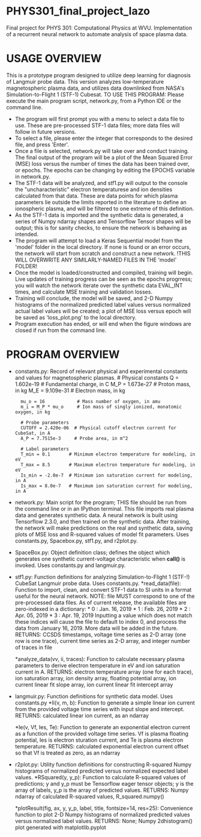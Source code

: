 # PHYS301_final_project_lazo
Final project for PHYS 301: Computational Physics at WVU. Implementation of a recurrent neural network to automate analysis of space plasma data.

USAGE OVERVIEW
==============
This is a prototype program designed to utilize deep learning for diagnosis of Langmuir probe data.
This version analyzes low-temperature magnetospheric plasma data, and utilizes data downlinked from NASA's Simulation-to-Flight 1 (STF-1) Cubesat.
TO USE THIS PROGRAM: Please execute the main program script, network.py, from a Python IDE or the command line.
* The program will first prompt you with a menu to select a data file to use. These are pre-processed STF-1 data files; more data files will follow in future versions.
* To select a file, please enter the integer that corresponds to the desired file, and press 'Enter'.
* Once a file is selected, network.py will take over and conduct training. The final output of the program will be a plot of the Mean Squared Error (MSE) loss versus the number of times the data has been trained over, or epochs. The epochs can be changing by editing the EPOCHS variable in network.py.
* The STF-1 data will be analyzed, and stf1.py will output to the console the "uncharacteristic" electron temperaturese and ion densities calculated from that data. These are data points for which plasma parameters lie outside the limits reported in the literature to define an ionospheric plasma, and will be filtered to one extreme of this definition.
* As the STF-1 data is imported and the synthetic data is generated, a series of Numpy ndarray shapes and Tensorflow Tensor shapes will be output; this is for sanity checks, to ensure the network is behaving as intended.
* The program will attempt to load a Keras Sequential model from the 'model' folder in the local directory. If none is found or an error occurs, the network will start from scratch and construct a new network. !THIS WILL OVERWRITE ANY SIMILARLY-NAMED FILES IN THE 'model' FOLDER!
* Once the model is loaded/constructed and compiled, training will begin. Live updates of training progress can be seen as the epochs progrress; you will watch the network iterate over the synthetic data EVAL_INT times, and calculate MSE training and validation losses.
* Training will conclude, the model will be saved, and 2-D Numpy histograms of the normalized predicted label values versus normalized actual label values will be created; a plot of MSE loss versus epoch will be saved as 'loss_plot.png' to the local directory.
* Program execution has ended, or will end when the figure windows are closed if run from the command line.

PROGRAM OVERVIEW
================
* constants.py: Record of relevant physical and experimental constants and values for magnetospheric plasmas.
		# Physical constants
		Q = 1.602e-19            # Fundamental charge, in C
		M_P = 1.673e-27          # Proton mass, in kg
		M_E = 9.109e-31          # Electron mass, in kg

		mu_o = 16            # Mass number of oxygen, in amu
		m_i = M_P * mu_o     # Ion mass of singly ionized, monatomic oxygen, in kg

		# Probe parameters
		CUTOFF = 2.420e-06  # Physical cutoff electron current for CubeSat, in A
		A_P = 7.7515e-3     # Probe area, in m^2

		# Label parameters
		T_min = 0.1       # Minimum electron temperature for modeling, in eV
		T_max = 8.5       # Maximum electron temperature for modeling, in eV
		Is_min = -2.0e-7  # Minimum ion saturation current for modeling, in A
		Is_max = 8.0e-7   # Maximum ion saturation current for modeling, in A

* network.py: Main script for the program; THIS file should be run from the command line or in an IPython terminal. This file imports real plasma data and generates synthetic data. A neural network is built using Tensorflow 2.3.0, and then trained on the synthetic data.
After training, the network will make predictions on the real and synthetic data, saving plots of MSE loss and R-squared values of model fit parameters.
Uses constants.py, Spacebox.py, stf1.py, and r2plot.py.

* SpaceBox.py: Object definition class; defines the object which generates one synthetic current-voltage characteristic when __call()__ is invoked.
Uses constants.py and langmuir.py.

* stf1.py: Function definitions for analyzing Simulation-to-Flight 1 (STF-!) CubeSat Langmuir probe data.
Uses constants.py.
	*read_data(file): Function to import, clean, and convert STF-1 data to SI units in a format useful for the neural network. NOTE: file MUST correspond to one of the pre-processed data files. As of current release, the available files are zero-indexed in a dictionary:
		* 0 : Jan. 16, 2019
        * 1 : Feb. 26, 2019
        * 2 : Apr. 05, 2019
        * 3 : Apr. 19, 2019
	Inputting a value which does not match these indices will cause the file to default to index 0, and process the data from January 16, 2019.
	More data will be added in the future.
	RETURNS: CCSDS timestamps, voltage time series as 2-D array (one row is one trace), current time series as 2-D array, and integer number of traces in file
	
	*analyze_data(vv, ii, traces): Function to calculate necessary plasma parameters to derive electron temperature in eV and ion saturation current in A.
	RETURNS: electron temperature array (one for each trace), ion saturation array, ion density array, floating potential array, ion current linear fit slope array, ion current linear fit intercept array
	
* langmuir.py: Function definitions for synthetic data model.
Uses constants.py
	*Ii(v, m, b): Function to generate a simple linear ion current from the provided voltage time series with input slope and intercept.
	RETURNS: calculated linear ion current, as an ndarray
	
	*Ie(v, Vf, Ies, Te): Function to generate an exponential electron current as a function of the provided voltage time series. Vf is plasma floating potential, Ies is electron sturation current, and Te is plasma electron temperature.
	RETURNS: calculated exponential electron current offset so that Vf is treated as zero, as an ndarray

* r2plot.py: Utility function definitions for constructing R-squared Numpy histograms of normalized predicted versus normalized expected label values.
	*RSquared(y, y_p): Function to calculate R-squared values of predictions; y and y_p must be Tensorflow eager tensor objects; y is the array of labels, y_p is the array of predicted values.
	RETURNS: Numpy ndarray of calculated R-squared values, R_squared.numpy()
	
	*plotResult(fig, ax, y, y_p, label, title, fontsize=14, res=25): Convenience function to plot 2-D Numpy histograms of normalized predicted values versus normalized label values.
	RETURNS: None; Numpy 2dhistogram() plot generated with matplotlib.pyplot
